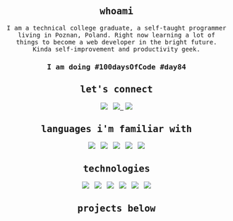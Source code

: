 <h2 align="center"><samp>whoami</samp></h2>
<p align="center">
  <samp>I am a technical college graduate, a self-taught programmer living in Poznan, Poland. Right now learning a lot of things to become a web developer in the bright future. Kinda self-improvement and productivity geek.
  </samp>
<h3 align="center"> <samp>I am doing #100daysOfCode #day84</samp></h3>
</p>

<h2 align="center"><samp>let's connect</samp></h2>
<p align="center">
<a target="_blank" href="https://www.linkedin.com/in/wloszynski/"><img src="https://img.shields.io/badge/LinkedIn-0077B5?style=for-the-badge&logo=linkedin&logoColor=white"/></a>&nbsp;&nbsp;
<a target="_blank" href="mailto:adrian@wloszynski.pl"><img src="https://img.shields.io/badge/Gmail-D14836?style=for-the-badge&logo=gmail&logoColor=white"/>&nbsp;&nbsp;</a>
<a target="_blank" href="http://adrianwloszynski.com/"><img src="https://img.shields.io/badge/html5%20-%23E34F26.svg?&style=for-the-badge&logo=html5&logoColor=white"/></a>
</p>

<h2 align="center"><samp>languages i'm familiar with</samp></h2>
<p align="center">
<img src="https://img.shields.io/badge/javascript%20-%23323330.svg?&style=for-the-badge&logo=javascript&logoColor=%23F7DF1E"/>&nbsp;&nbsp;
<img src="https://img.shields.io/badge/html5%20-%23E34F26.svg?&style=for-the-badge&logo=html5&logoColor=white"/>&nbsp;&nbsp;
<img src="https://img.shields.io/badge/css3%20-%231572B6.svg?&style=for-the-badge&logo=css3&logoColor=white"/>&nbsp;&nbsp;
<img src="https://img.shields.io/badge/python%20-%2314354C.svg?&style=for-the-badge&logo=python&logoColor=white"/>&nbsp;&nbsp;
<img src="https://img.shields.io/badge/java-%23ED8B00.svg?&style=for-the-badge&logo=java&logoColor=white"/>
</p>

<h2 align="center"><samp>technologies</samp></h2>
<p align="center">
<img src="https://img.shields.io/badge/react%20-%2320232a.svg?&style=for-the-badge&logo=react&logoColor=%2361DAFB"/>&nbsp;&nbsp;
<img src="https://img.shields.io/badge/django%20-%23092E20.svg?&style=for-the-badge&logo=django&logoColor=white"/>&nbsp;&nbsp;
<img src="https://img.shields.io/badge/git%20-%23F05033.svg?&style=for-the-badge&logo=git&logoColor=white"/>&nbsp;&nbsp;
<img src="https://img.shields.io/badge/SASS%20-hotpink.svg?&style=for-the-badge&logo=SASS&logoColor=white"/>&nbsp;&nbsp;
<img src ="https://img.shields.io/badge/postgres-%23316192.svg?&style=for-the-badge&logo=postgresql&logoColor=white"/>&nbsp;&nbsp;
<img src="https://img.shields.io/badge/figma%20-%23F24E1E.svg?&style=for-the-badge&logo=figma&logoColor=white"/>
</p>

<h2 align="center"><samp>projects below</samp></h2>
